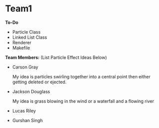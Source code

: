 # Team1

**To-Do**

- Particle Class
- Linked List Class
- Renderer
- Makefile

**Team Members:** (List Particle Effect Ideas Below)

  - Carson Gray
    
      My idea is particles swirling together into a central point then either getting deleted or ejected. 
  - Jackson Douglass

    My idea is grass blowing in the wind or a waterfall and a flowing river
  - Lucas Riley
  - Gurshan Singh
